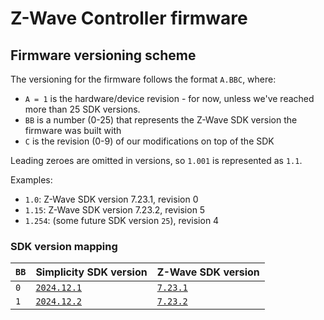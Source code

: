 # Z-Wave Controller firmware

## Firmware versioning scheme

The versioning for the firmware follows the format `A.BBC`, where:

- `A = 1` is the hardware/device revision - for now, unless we've reached more than 25 SDK versions.
- `BB` is a number (0-25) that represents the Z-Wave SDK version the firmware was built with
- `C` is the revision (0-9) of our modifications on top of the SDK

Leading zeroes are omitted in versions, so `1.001` is represented as `1.1`.

Examples:
- `1.0`: Z-Wave SDK version 7.23.1, revision 0
- `1.15`: Z-Wave SDK version 7.23.2, revision 5
- `1.254`: (some future SDK version `25`), revision 4

### SDK version mapping

| `BB` | Simplicity SDK version         | Z-Wave SDK version     |
| ---- | ------------------------------ | ---------------------- |
| `0`  | [`2024.12.1`][sisdk-2024.12.1] | [`7.23.1`][zdk-7.23.1] |
| `1`  | [`2024.12.2`][sisdk-2024.12.2] | [`7.23.2`][zdk-7.23.2] |

<!-- SDK links -->
[sisdk-2024.12.1]: https://github.com/SiliconLabs/simplicity_sdk/releases/tag/v2024.12.1-0
[sisdk-2024.12.2]: https://github.com/SiliconLabs/simplicity_sdk/releases/tag/v2024.12.2
[zdk-7.23.1]: https://www.silabs.com/documents/public/release-notes/SRN14930-7.23.1.0.pdf
[zdk-7.23.2]: https://www.silabs.com/documents/public/release-notes/SRN14930-7.23.2.0.pdf
